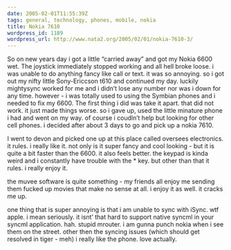 ```yaml
---
date: 2005-02-01T11:55:39Z
tags: general, technology, phones, mobile, nokia
title: Nokia 7610
wordpress_id: 1189
wordpress_url: http://www.nata2.org/2005/02/01/nokia-7610-3/
---
```


So on new years day i got a little “carried away” and got my Nokia 6600 wet. The joystick immediately stopped working and all hell broke loose. i was unable to do anything fancy like call or text. it was so annoying. so i got out my nifty little Sony-Ericcson t610 and continued my day. luckily mightysync worked for me and i didn’t lose any number nor was i down for any time. however - i was totally used to using the Symbian phones and i needed to fix my 6600. The first thing i did was take it apart. that did not work. it just made things worse. so i gave up, used the little minature phone i had and went on my way. of course i coudln’t help but looking for other cell phones. i decided after about 3 days to go and pick up a nokia 7610.

I went to devon and picked one up at this place called oversees electronics. it rules. i really like it. not only is it super fancy and cool looking - but it is quite a bit faster than the 6600. it also feels better. the keypad is kinda weird and i constantly have trouble with the * key. but other than that it rules. i really enjoy it.

the muvee software is quite something - my friends all enjoy me sending them fucked up movies that make no sense at all. i enjoy it as well. it cracks me up.

one thing that is super annoying is that i am unable to sync with iSync. wtf apple. i mean seriously. it isnt’ that hard to support native syncml in your syncml application. hah. stupid mrouter. i am gunna punch nokia when i see them on the street. other then the syncing issues (which should get resolved in tiger - meh) i really like the phone. love actually.
